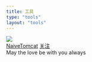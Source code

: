 ```yaml
---
title: 工具
type: "tools"
layout: "tools"
---
```


<div class="card">
        <img class="ava" src="https://cdn.jsdelivr.net/gh/NaiveTomcat/blog/img/sidebar-avatar.jpg">
            <div class="card-header">
                <div>
                    <a href="https://www.tsinghuamakerxian.cn/" target="_blank">NaiveTomcat</a>
                    <a href="https://www.tsinghuamakerxian.cn/" target="_blank"><span class="focus-links">关注</span></a>
                </div>
            <div class="info">May the love be with you always</div>
            </div>
        </div>
</div>
</div>